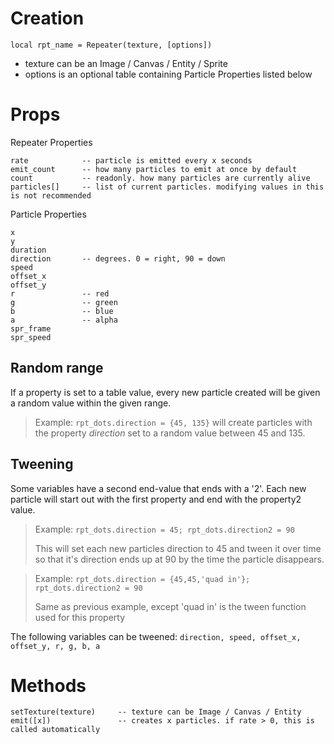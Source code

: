 # Creation

`local rpt_name = Repeater(texture, [options])`

* texture can be an Image / Canvas / Entity / Sprite
* options is an optional table containing Particle Properties listed below

# Props

Repeater Properties

```
rate            -- particle is emitted every x seconds
emit_count		-- how many particles to emit at once by default
count           -- readonly. how many particles are currently alive
particles[]     -- list of current particles. modifying values in this is not recommended
```

Particle Properties

```
x
y
duration
direction       -- degrees. 0 = right, 90 = down
speed
offset_x
offset_y
r               -- red
g               -- green
b               -- blue
a               -- alpha
spr_frame
spr_speed
```

## Random range

If a property is set to a table value, every new particle created will be given a random value within the given range.

>Example: `rpt_dots.direction = {45, 135}` will create particles with the property _direction_ set to a random value between 45 and 135.

## Tweening

Some variables have a second end-value that ends with a '2'. Each new particle will start out with the first property and end with the property2 value.

>Example: `rpt_dots.direction = 45; rpt_dots.direction2 = 90`
>
>This will set each new particles direction to 45 and tween it over time so that it's direction ends up at 90 by the time the particle disappears.

>Example: `rpt_dots.direction = {45,45,'quad in'}; rpt_dots.direction2 = 90`
>
>Same as previous example, except 'quad in' is the tween function used for this property

The following variables can be tweened: `direction, speed, offset_x, offset_y, r, g, b, a`

# Methods

```
setTexture(texture)     -- texture can be Image / Canvas / Entity
emit([x])               -- creates x particles. if rate > 0, this is called automatically
```